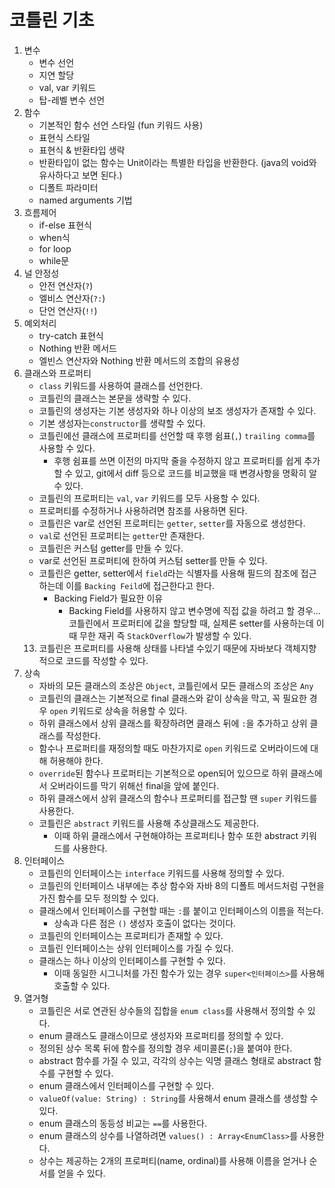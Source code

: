# 코틀린 기초

1. 변수
   - 변수 선언
   - 지연 할당
   - val, var 키워드
   - 탑-레벨 변수 선언
2. 함수
   - 기본적인 함수 선언 스타일 (fun 키워드 사용)
   - 표현식 스타일
   - 표현식 & 반환타입 생략
   - 반환타입이 없는 함수는 Unit이라는 특별한 타입을 반환한다. (java의 void와 유사하다고 보면 된다.)
   - 디폴트 파라미터
   - named arguments 기법
3. 흐름제어
   - if-else 표현식
   - when식
   - for loop
   - while문
4. 널 안정성
   - 안전 연산자(`?`)
   - 엘비스 연산자(`?:`)
   - 단언 연산자(`!!`)
5. 예외처리
   - try-catch 표현식
   - Nothing 반환 메서드
   - 엘빈스 연산자와 Nothing 반환 메서드의 조합의 유용성
6. 클래스와 프로퍼티
   - `class` 키워드를 사용하여 클래스를 선언한다.
   - 코틀린의 클래스는 본문을 생략할 수 있다.
   - 코틀린의 생성자는 기본 생성자와 하나 이상의 보조 생성자가 존재할 수 있다.
   - 기본 생성자는`constructor`를 생략할 수 있다.
   - 코틀린에선 클래스에 프로퍼티를 선언할 때 후행 쉼표(`,`) `trailing comma`를 사용할 수 있다.
     - 후행 쉼표를 쓰면 이전의 마지막 줄을 수정하지 않고 프로퍼티를 쉽게 추가할 수 있고, git에서 diff 등으로 코드를 비교했을 때 변경사항을 명확히 알 수 있다.
   - 코틀린의 프로퍼티는 `val`, `var` 키워드를 모두 사용할 수 있다.
   - 프로퍼티를 수정하거나 사용하려면 참조를 사용하면 된다.
   - 코틀린은 var로 선언된 프로퍼티는 `getter`, `setter`를 자동으로 생성한다.
   - `val`로 선언된 프로퍼티는 `getter`만 존재한다.
   - 코틀린은 커스텀 getter를 만들 수 있다.
   - var로 선언된 프로퍼티에 한하여 커스텀 setter를 만들 수 있다.
   - 코틀린은 getter, setter에서 `field`라는 식별자를 사용해 필드의 참조에 접근하는데 이를 `Backing Feild`에 접근한다고 한다.
       - Backing Field가 필요한 이유
          - Backing Field를 사용하지 않고 변수명에 직접 값을 하려고 할 경우… 코틀린에서 프로퍼티에 값을 할당할 때, 실제론 setter를 사용하는데 이때 무한 재귀 즉 `StackOverflow`가 발생할 수 있다.
   13. 코틀린은 프로퍼티를 사용해 상태를 나타낼 수있기 때문에 자바보다 객체지향적으로 코드를 작성할 수 있다.
7. 상속
   - 자바의 모든 클래스의 조상은 `Object`, 코틀린에서 모든 클래스의 조상은 `Any`
   - 코틀린의 클래스는 기본적으로 final 클래스와 같이 상속을 막고, 꼭 필요한 경우 `open` 키워드로 상속을 허용할 수 있다. 
   - 하위 클래스에서 상위 클래스를 확장하려면 클래스 뒤에 `:`을 추가하고 상위 클래스를 작성한다. 
   - 함수나 프로퍼티를 재정의할 때도 마찬가지로 `open` 키워드로 오버라이드에 대해 허용해야 한다.
   - `override`된 함수나 프로퍼티는 기본적으로 open되어 있으므로 하위 클래스에서 오버라이드를 막기 위해선 final을 앞에 붙인다. 
   - 하위 클래스에서 상위 클래스의 함수나 프로퍼티를 접근할 땐 `super` 키워드를 사용한다. 
   - 코틀린은 `abstract` 키워드를 사용해 추상클래스도 제공한다. 
     - 이때 하위 클래스에서 구현해야하는 프로퍼티나 함수 또한 abstract 키워드를 사용한다.
8. 인터페이스
   - 코틀린의 인터페이스는 `interface` 키워드를 사용해 정의할 수 있다.
   - 코틀린의 인터페이스 내부에는 추상 함수와 자바 8의 디폴트 메서드처럼 구현을 가진 함수를 모두 정의할 수 있다.
   - 클래스에서 인터페이스를 구현할 때는 `:`를 붙이고 인터페이스의 이름을 적는다.
      - 상속과 다른 점은 `()` 생성자 호출이 없다는 것이다.
   - 코틀린의 인터페이스는 프로퍼티가 존재할 수 있다.
   - 코틀린 인터페이스는 상위 인터페이스를 가질 수 있다.
   - 클래스는 하나 이상의 인터페이스를 구현할 수 있다.
      - 이때 동일한 시그니처를 가진 함수가 있는 경우 `super<인터페이스>`를 사용해 호출할 수 있다.
9. 열거형
   - 코틀린은 서로 연관된 상수들의 집합을 `enum class`를 사용해서 정의할 수 있다.
   - enum 클래스도 클래스이므로 생성자와 프로퍼티를 정의할 수 있다.
   - 정의된 상수 목록 뒤에 함수를 정의할 경우 세미콜론(`;`)을 붙여야 한다.
   - abstract 함수를 가질 수 있고, 각각의 상수는 익명 클래스 형태로 abstract 함수를 구현할 수 있다.
   - enum 클래스에서 인터페이스를 구현할 수 있다.
   - `valueOf(value: String) : String`를 사용해서 enum 클래스를 생성할 수 있다.
   - enum 클래스의 동등성 비교는 `==`를 사용한다.
   - enum 클래스의 상수를 나열하려면 `values() : Array<EnumClass>`를 사용한다.
   - 상수는 제공하는 2개의 프로퍼티(name, ordinal)를 사용해 이름을 얻거나 순서를 얻을 수 있다.